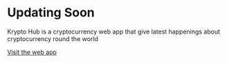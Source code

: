 # Updating Soon

Krypto Hub is a cryptocurrency web app that give latest happenings about cryptocurrency round the world

[Visit the web app](https://crypto-blog-eight.vercel.app)
